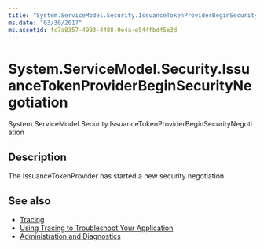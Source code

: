 ```yaml
---
title: "System.ServiceModel.Security.IssuanceTokenProviderBeginSecurityNegotiation"
ms.date: "03/30/2017"
ms.assetid: fc7a8357-4993-4488-9e4a-e544fbd45e3d
---
```

# System.ServiceModel.Security.IssuanceTokenProviderBeginSecurityNegotiation
System.ServiceModel.Security.IssuanceTokenProviderBeginSecurityNegotiation  
  
## Description  
 The IssuanceTokenProvider has started a new security negotiation.  
  
## See also
- [Tracing](../../../../../docs/framework/wcf/diagnostics/tracing/index.md)
- [Using Tracing to Troubleshoot Your Application](../../../../../docs/framework/wcf/diagnostics/tracing/using-tracing-to-troubleshoot-your-application.md)
- [Administration and Diagnostics](../../../../../docs/framework/wcf/diagnostics/index.md)
